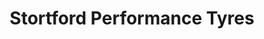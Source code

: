 ---
title: "Stortford Performance Tyres"
url: /bishops-stortford/stortford-performance-tyres/
shop: tyres
---